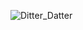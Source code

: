 ![Ditter_Datter](https://github.com/EEPUXProjects/PICBytes/assets/50055478/c8917ee1-c32f-4947-8ee6-08b7e712a386)
